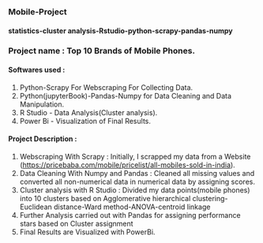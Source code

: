 ### Mobile-Project

#### statistics-cluster analysis-Rstudio-python-scrapy-pandas-numpy

### Project name : Top 10 Brands of Mobile Phones.

#### Softwares used :

1) Python-Scrapy For Webscraping For Collecting Data.
2) Python(jupyterBook)-Pandas-Numpy for Data Cleaning and Data Manipulation.
3) R Studio - Data Analysis(Cluster analysis).
4) Power Bi - Visualization of Final Results.

#### Project Description :

1) Webscraping With Scrapy : Initially, I scrapped my data from a Website (https://pricebaba.com/mobile/pricelist/all-mobiles-sold-in-india).
2) Data Cleaning With Numpy and Pandas : Cleaned all missing values and converted all non-numerical data in numerical data by assigning scores.
3) Cluster analysis with R Studio : Divided my data points(mobile phones) into 10 clusters based on Agglomerative hierarchical clustering-Euclidean distance-Ward method-ANOVA-centroid linkage  
4) Further Analysis carried out with Pandas for assigning performance stars based on Cluster assignment
5) Final Results are Visualized with PowerBi.  
